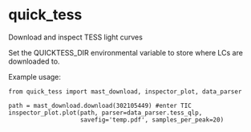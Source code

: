# quick_tess
Download and inspect TESS light curves

Set the QUICKTESS_DIR environmental variable to store where LCs are downloaded to.

Example usage:
```
from quick_tess import mast_download, inspector_plot, data_parser

path = mast_download.download(302105449) #enter TIC
inspector_plot.plot(path, parser=data_parser.tess_qlp,
                    savefig='temp.pdf', samples_per_peak=20)
```
